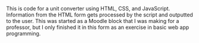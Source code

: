 This is code for a unit converter using HTML, CSS, and JavaScript.  Information from the HTML form gets processed by the script and outputted to the user.  This was started as a Moodle block that I was making for a professor, but I only finished it in this form as an exercise in basic web app programming.
